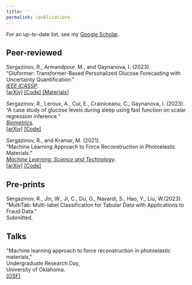 ```yaml
---
title: ''
permalink: /publications
---
```


For an up-to-date list, see my [Google Scholar](https://scholar.google.com/citations?user=OhV6QOkAAAAJ&hl=en).

## Peer-reviewed

Sergazinov, R., Armandpour, M., and Gaynanova, I. (2023).  
“Gluformer: Transformer-Based Personalized Glucose Forecasting with Uncertainty Quantification.”  
[*IEEE ICASSP*](https://ieeexplore.ieee.org/document/10096419).  
[\[arXiv\]](https://arxiv.org/abs/2209.04526) [\[Code\]](https://github.com/mrsergazinov/gluformer) [\[Materials\]](https://sigport.org/documents/gluformer-transformer-based-personalized-glucose-forecasting-uncertainty-quantification-0)

Sergazinov, R., Leroux, A., Cui, E., Crainiceanu, C., Gaynanova, I. (2023).  
“A case study of glucose levels during sleep using fast function on scalar regression
inference.”  
[*Biometrics*](https://pubmed.ncbi.nlm.nih.gov/37189239/).  
[\[arXiv\]](https://arxiv.org/abs/2205.08439) [\[Code\]](https://github.com/IrinaStatsLab/cgm-sleep-inference)

Sergazinov, R., and Kramar, M. (2021).  
“Machine Learning Approach to Force Reconstruction in Photoelastic Materials.”  
[*Machine Learning: Science and Technology*](https://doi.org/10.1088/2632-2153/ac29d5).  
[\[arXiv\]](https://arxiv.org/abs/2010.01163) [\[Code\]](https://github.com/mrsergazinov/particle-force-cnn)

## Pre-prints

Sergazinov, R., Jin, W., Ji, C., Du, G., Navardi, S., Hao, Y., Liu, W.(2023). 
“MultiTab: Multi-label Classification for Tabular Data with Applications to Fraud Data.”  
Submitted.

## Talks

"Machine learning approach to force reconstruction in photoelastic materials,"  
Undergraduate Research Day,  
University of Oklahoma.  
[\[OSF\]](https://osf.io/5epzm/)
